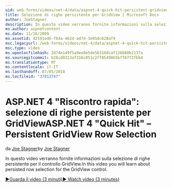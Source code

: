 ```yaml
---
uid: web-forms/videos/net-4/data/aspnet-4-quick-hit-persistent-gridview-row-selection
title: Selezione di righe persistente per GridView | Microsoft Docs
author: JoeStagner
description: In questo video verranno fornite informazioni sulla selezione di righe persistente per il controllo GridView.
ms.author: aspnetcontent
ms.date: 11/16/2009
ms.assetid: 42591ed6-fb4a-462d-ad7d-3e95dc628af9
msc.legacyurl: /web-forms/videos/net-4/data/aspnet-4-quick-hit-persistent-gridview-row-selection
msc.type: video
ms.openlocfilehash: 2d74e149f5a9ee8e5de56316dcaf126880b2137a
ms.sourcegitcommit: b28cd0313af316c051c2ff8549865bff67f2fbb4
ms.translationtype: MT
ms.contentlocale: it-IT
ms.lasthandoff: 07/05/2018
ms.locfileid: "37813747"
---
```

<a name="aspnet-4-quick-hit--persistent-gridview-row-selection"></a><span data-ttu-id="c7e5c-103">ASP.NET 4 "Riscontro rapida": selezione di righe persistente per GridView</span><span class="sxs-lookup"><span data-stu-id="c7e5c-103">ASP.NET 4 "Quick Hit" – Persistent GridView Row Selection</span></span>
====================
<span data-ttu-id="c7e5c-104">da [Joe Stagner](https://github.com/JoeStagner)</span><span class="sxs-lookup"><span data-stu-id="c7e5c-104">by [Joe Stagner](https://github.com/JoeStagner)</span></span>

<span data-ttu-id="c7e5c-105">In questo video verranno fornite informazioni sulla selezione di righe persistente per il controllo GridView.</span><span class="sxs-lookup"><span data-stu-id="c7e5c-105">In this video you will learn about persisted row selection for the GridView control.</span></span> 

[<span data-ttu-id="c7e5c-106">&#9654;Guarda il video (3 minuti)</span><span class="sxs-lookup"><span data-stu-id="c7e5c-106">&#9654; Watch video (3 minutes)</span></span>](https://channel9.msdn.com/Blogs/ASP-NET-Site-Videos/aspnet-4-quick-hit-persistent-gridview-row-selection)
